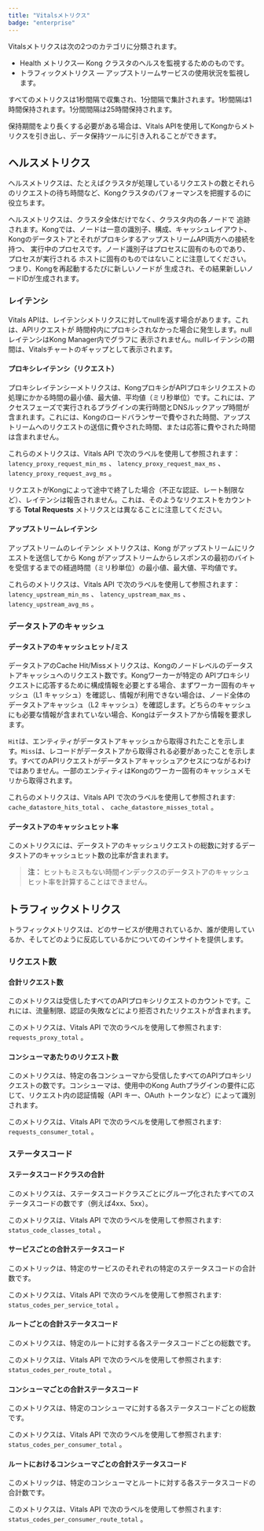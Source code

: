 ```yaml
---
title: "Vitalsメトリクス"
badge: "enterprise"
---
```

Vitalsメトリクスは次の2つのカテゴリに分類されます。

* Health メトリクス— Kong クラスタのヘルスを監視するためのものです。
* トラフィックメトリクス — アップストリームサービスの使用状況を監視します。

すべてのメトリクスは1秒間隔で収集され、1分間隔で集計されます。1秒間隔は1時間保持されます。1分間間隔は25時間保持されます。

保持期間をより長くする必要がある場合は、Vitals APIを使用してKongからメトリクスを引き出し、データ保持ツールに引き入れることができます。

ヘルスメトリクス
--------

ヘルスメトリクスは、たとえばクラスタが処理しているリクエストの数とそれらのリクエストの待ち時間など、Kongクラスタのパフォーマンスを把握するのに役立ちます。

ヘルスメトリクスは、クラスタ全体だけでなく、クラスタ内の各ノードで
追跡されます。Kongでは、ノードは一意の識別子、構成、キャッシュレイアウト、
KongのデータストアとそれがプロキシするアップストリームAPI両方への接続を持つ、
実行中のプロセスです。ノード識別子はプロセスに固有のものであり、プロセスが実行される
ホストに固有のものではないことに注意してください。つまり、Kongを再起動するたびに新しいノードが
生成され、その結果新しいノードIDが生成されます。

### レイテンシ

Vitals APIは、レイテンシメトリクスに対してnullを返す場合があります。これは、APIリクエストが
時間枠内にプロキシされなかった場合に発生します。nullレイテンシはKong Manager内でグラフに
表示されません。nullレイテンシの期間は、Vitalsチャートのギャップとして表示されます。

#### プロキシレイテンシ（リクエスト）

プロキシレイテンシーメトリクスは、KongプロキシがAPIプロキシリクエストの処理にかかる時間の最小値、最大値、平均値（ミリ秒単位）です。これには、アクセスフェーズで実行されるプラグインの実行時間とDNSルックアップ時間が含まれます。これには、Kongのロードバランサーで費やされた時間、アップストリームへのリクエストの送信に費やされた時間、または応答に費やされた時間は含まれません。

これらのメトリクスは、Vitals API で次のラベルを使用して参照されます： `latency_proxy_request_min_ms` 、 `latency_proxy_request_max_ms` 、 `latency_proxy_request_avg_ms` 。

リクエストがKongによって途中で終了した場合（不正な認証、レート制限など）、レイテンシは報告されません。これは、そのようなリクエストをカウントする **Total Requests** メトリクスとは異なることに注意してください。

#### アップストリームレイテンシ

アップストリームのレイテンシ メトリクスは、Kong がアップストリームにリクエストを送信してから Kong がアップストリームからレスポンスの最初のバイトを受信するまでの経過時間（ミリ秒単位）の最小値、最大値、平均値です。

これらのメトリクスは、Vitals API で次のラベルを使用して参照されます： `latency_upstream_min_ms` 、 `latency_upstream_max_ms` 、 `latency_upstream_avg_ms` 。

### データストアのキャッシュ

#### データストアのキャッシュヒット/ミス

データストアのCache Hit/Missメトリクスは、Kongのノードレベルのデータストアキャッシュへのリクエスト数です。Kongワーカーが特定の APIプロキシリクエストに応答するために構成情報を必要とする場合、まずワーカー固有のキャッシュ（L1 キャッシュ）を確認し、情報が利用できない場合は、ノード全体のデータストアキャッシュ（L2 キャッシュ）を確認します。どちらのキャッシュにも必要な情報が含まれていない場合、Kongはデータストアから情報を要求します。

`Hit`は、エンティティがデータストアキャッシュから取得されたことを示します。`Miss`は、レコードがデータストアから取得される必要があったことを示します。すべてのAPIリクエストがデータストアキャッシュアクセスにつながるわけではありません。一部のエンティティはKongのワーカー固有のキャッシュメモリから取得されます。

これらのメトリクスは、Vitals API で次のラベルを使用して参照されます: `cache_datastore_hits_total` 、 `cache_datastore_misses_total` 。

#### データストアのキャッシュヒット率

このメトリクスには、データストアのキャッシュリクエストの総数に対するデータストアのキャッシュヒット数の比率が含まれます。
> 
> **注：** ヒットもミスもない時間インデックスのデータストアのキャッシュヒット率を計算することはできません。

トラフィックメトリクス
-----------

トラフィックメトリクスは、どのサービスが使用されているか、誰が使用しているか、そしてどのように反応しているかについてのインサイトを提供します。

### リクエスト数

#### 合計リクエスト数

このメトリクスは受信したすべてのAPIプロキシリクエストのカウントです。これには、流量制限、認証の失敗などにより拒否されたリクエストが含まれます。

このメトリクスは、Vitals API で次のラベルを使用して参照されます: `requests_proxy_total` 。

#### コンシューマあたりのリクエスト数

このメトリクスは、特定の各コンシューマから受信したすべてのAPIプロキシリクエストの数です。コンシューマは、使用中のKong Authプラグインの要件に応じて、リクエスト内の認証情報（API キー、OAuth トークンなど）によって識別されます。

このメトリクスは、Vitals API で次のラベルを使用して参照されます: `requests_consumer_total` 。

### ステータスコード

#### ステータスコードクラスの合計

このメトリクスは、ステータスコードクラスごとにグループ化されたすべてのステータスコードの数です（例えば4xx、5xx）。

このメトリクスは、Vitals API で次のラベルを使用して参照されます: `status_code_classes_total` 。

#### サービスごとの合計ステータスコード

このメトリックは、特定のサービスのそれぞれの特定のステータスコードの合計数です。

このメトリクスは、Vitals API で次のラベルを使用して参照されます: `status_codes_per_service_total` 。

#### ルートごとの合計ステータスコード

このメトリクスは、特定のルートに対する各ステータスコードごとの総数です。

このメトリクスは、Vitals API で次のラベルを使用して参照されます: `status_codes_per_route_total` 。

#### コンシューマごとの合計ステータスコード

このメトリクスは、特定のコンシューマに対する各ステータスコードごとの総数です。

このメトリクスは、Vitals API で次のラベルを使用して参照されます: `status_codes_per_consumer_total` 。

#### ルートにおけるコンシューマごとの合計ステータスコード

このメトリックは、特定のコンシューマとルートに対する各ステータスコードの合計数です。

このメトリクスは、Vitals API で次のラベルを使用して参照されます: `status_codes_per_consumer_route_total` 。

